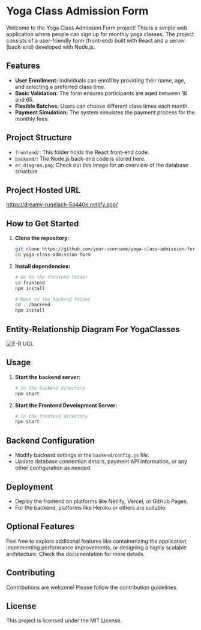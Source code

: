 # Yoga Class Admission Form

Welcome to the Yoga Class Admission Form project! This is a simple web application where people can sign up for monthly yoga classes. The project consists of a user-friendly form (front-end) built with React and a server (back-end) developed with Node.js.

## Features

- **User Enrollment:** Individuals can enroll by providing their name, age, and selecting a preferred class time.
- **Basic Validation:** The form ensures participants are aged between 18 and 65.
- **Flexible Batches:** Users can choose different class times each month.
- **Payment Simulation:** The system simulates the payment process for the monthly fees.

## Project Structure

- `frontend/`: This folder holds the React front-end code.
- `backend/`: The Node.js back-end code is stored here.
- `er_diagram.png`: Check out this image for an overview of the database structure.

## Project Hosted URL
https://dreamy-rugelach-5a440e.netlify.app/

## How to Get Started

1. **Clone the repository:**
   ```bash
   git clone https://github.com/your-username/yoga-class-admission-form.git
   cd yoga-class-admission-form

2. **Install dependencies:**
   ```bash
   # Go to the frontend folder
   cd frontend
   npm install

   # Move to the backend folder
   cd ../backend
   npm install

## Entity-Relationship Diagram For YogaClasses
![E-R UCL](https://user-images.githubusercontent.com/41137189/142236305-6f978ae1-c0ca-49d4-8568-bcf8b1570de6.jpg)


## Usage

1. **Start the backend server:**
   ```bash
   # In the backend directory
   npm start

2. **Start the Frontend Development Server:**
   ```bash
   # In the frontend directory
   npm start

## Backend Configuration
- Modify backend settings in the `backend/config.js` file.
- Update database connection details, payment API information, or any other configuration as needed.

## Deployment
- Deploy the frontend on platforms like Netlify, Vercel, or GitHub Pages.
- For the backend, platforms like Heroku or others are suitable.

## Optional Features
Feel free to explore additional features like containerizing the application, implementing performance improvements, or designing a highly scalable architecture. Check the documentation for more details.

## Contributing
Contributions are welcome! Please follow the contribution guidelines.

## License
This project is licensed under the MIT License.
